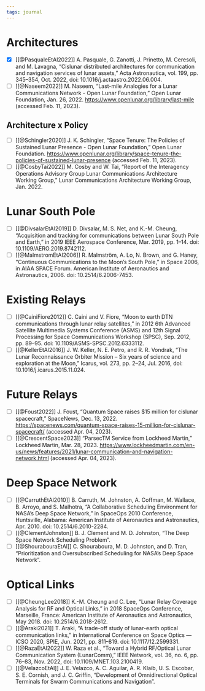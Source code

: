 ```yaml
---
tags: journal
---
```


# Architectures
 - [x] [[@PasqualeEtAl2022]] A. Pasquale, G. Zanotti, J. Prinetto, M. Ceresoli, and M. Lavagna, “Cislunar distributed architectures for communication and navigation services of lunar assets,” Acta Astronautica, vol. 199, pp. 345–354, Oct. 2022, doi: 10.1016/j.actaastro.2022.06.004.
- [ ] [[@Naseem2022]] M. Naseem, “Last-mile Analogies for a Lunar Communications Network - Open Lunar Foundation,” Open Lunar Foundation, Jan. 26, 2022. https://www.openlunar.org/library/last-mile (accessed Feb. 11, 2023).

## Architecture x Policy
- [ ] [[@Schingler2020]] J. K. Schingler, “Space Tenure: The Policies of Sustained Lunar Presence - Open Lunar Foundation,” Open Lunar Foundation. https://www.openlunar.org/library/space-tenure-the-policies-of-sustained-lunar-presence (accessed Feb. 11, 2023).
- [ ] [[@CosbyTai2022]] M. Cosby and W. Tai, “Report of the Interagency Operations Advisory Group Lunar Communications Architecture Working Group,” Lunar Communications Architecture Working Group, Jan. 2022.
# Lunar South Pole
- [ ] [[@DivsalarEtAl2019]] D. Divsalar, M. S. Net, and K.-M. Cheung, “Acquisition and tracking for communications between Lunar South Pole and Earth,” in 2019 IEEE Aerospace Conference, Mar. 2019, pp. 1–14. doi: 10.1109/AERO.2019.8742112.
- [ ] [[@MalmstromEtAl2006]] R. Malmström, A. Lo, N. Brown, and G. Haney, “Continuous Communications to the Moon’s South Pole,” in Space 2006, in AIAA SPACE Forum. American Institute of Aeronautics and Astronautics, 2006. doi: 10.2514/6.2006-7453.
# Existing Relays
- [ ] [[@CainiFiore2012]] C. Caini and V. Fiore, “Moon to earth DTN communications through lunar relay satellites,” in 2012 6th Advanced Satellite Multimedia Systems Conference (ASMS) and 12th Signal Processing for Space Communications Workshop (SPSC), Sep. 2012, pp. 89–95. doi: 10.1109/ASMS-SPSC.2012.6333112.
- [ ] [[@KellerEtAl2016]] J. W. Keller, N. E. Petro, and R. R. Vondrak, “The Lunar Reconnaissance Orbiter Mission – Six years of science and exploration at the Moon,” Icarus, vol. 273, pp. 2–24, Jul. 2016, doi: 10.1016/j.icarus.2015.11.024.

# Future Relays
- [ ] [[@Foust2022]] J. Foust, “Quantum Space raises $15 million for cislunar spacecraft,” SpaceNews, Dec. 13, 2022. https://spacenews.com/quantum-space-raises-15-million-for-cislunar-spacecraft/ (accessed Apr. 04, 2023).
- [ ] [[@CrescentSpace2023]] “ParsecTM Service from Lockheed Martin,” Lockheed Martin, Mar. 28, 2023. https://www.lockheedmartin.com/en-us/news/features/2021/lunar-communication-and-navigation-network.html (accessed Apr. 04, 2023).
# Deep Space Network
- [ ] [[@CarruthEtAl2010]] B. Carruth, M. Johnston, A. Coffman, M. Wallace, B. Arroyo, and S. Malhotra, “A Collaborative Scheduling Environment for NASA’s Deep Space Network,” in SpaceOps 2010 Conference, Huntsville, Alabama: American Institute of Aeronautics and Astronautics, Apr. 2010. doi: 10.2514/6.2010-2284.
- [ ] [[@ClementJohnston]] B. J. Clement and M. D. Johnston, “The Deep Space Network Scheduling Problem”.
- [ ] [[@ShourabouraEtAl]] C. Shouraboura, M. D. Johnston, and D. Tran, “Prioritization and Oversubscribed Scheduling for NASA’s Deep Space Network”.
# Optical Links
- [ ] [[@CheungLee2018]] K.-M. Cheung and C. Lee, “Lunar Relay Coverage Analysis for RF and Optical Links,” in 2018 SpaceOps Conference, Marseille, France: American Institute of Aeronautics and Astronautics, May 2018. doi: 10.2514/6.2018-2612.
- [ ] [[@Araki2021]] T. Araki, “A trade-off study of lunar-earth optical communication links,” in International Conference on Space Optics — ICSO 2020, SPIE, Jun. 2021, pp. 811–819. doi: 10.1117/12.2599331.
- [ ] [[@RazaEtAl2022]] W. Raza et al., “Toward a Hybrid RF/Optical Lunar Communication System (LunarComm),” IEEE Network, vol. 36, no. 6, pp. 76–83, Nov. 2022, doi: 10.1109/MNET.103.2100419.
- [ ] [[@VelazcoEtAl]] J. E. Velazco, A. C. Aguilar, A. R. Klaib, U. S. Escobar, S. E. Cornish, and J. C. Griffin, “Development of Omnidirectional Optical Terminals for Swarm Communications and Navigation”.
